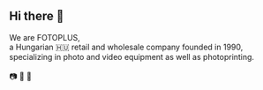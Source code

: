 ## Hi there 👋

We are FOTOPLUS, <br>
a Hungarian 🇭🇺 retail and wholesale company founded in 1990, <br>
specializing in photo and video equipment as well as photoprinting. <br>
<br>
📷  🎥  🚚 
